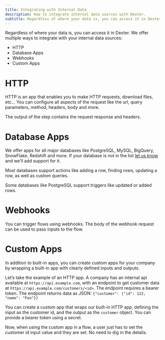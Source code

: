 ```yaml
---
title: Integrating with Internal Data
description: How to integrate internal data sources with Dexter.
subtitle: Regardless of where your data is, you can access it in Dexter.
---
```


Regardless of where your data is, you can access it in Dexter. We offer multiple ways to integrate with your internal data sources:

- HTTP
- Database Apps
- Webhooks
- Custom Apps

# HTTP

HTTP is an app that enables you to make HTTP requests, download files, etc… You can configure all aspects of the request like the url, query parameters, method, headers, body and more.

The output of the step contains the request response and headers.

# Database Apps

We offer apps for all major databases like PostgreSQL, MySQL, BigQuery, SnowFlake, Redshift and more. If your database is not in the list [let us know] and we’ll add support for it.

Most databases support actions like adding a row, finding rows, updating a row, as well as custom queries.

Some databases like PostgreSQL support triggers like updated or added rows.

# Webhooks

You can trigger flows using webhooks. The body of the webhook request can be used to pass inputs to the flow.

# Custom Apps

In addition to built-in apps, you can create custom apps for your company by wrapping a built-in app with clearly defined inputs and outputs.

Let’s take the example of an HTTP app. A company has an internal api available at `https://api.example.com`, with an endpoint to get customer data at `https://api.example.com/customers/<id>`. The endpoint requires a bearer token. The endpoint returns data as JSON: `{"customer": {"id": 123, "name": "Foo"}}`

You can create a custom app that wraps our built-in HTTP app, defining the input as the customer id, and the output as the `customer` object. You can provide a bearer token using a secret.

Now, when using the custom app in a flow, a user just has to set the customer id input value and they are set. No need to dig in the details.

[let us know]: mailto:vincent@getdexter.co?subject=Add%20support%20for%20my%20database
